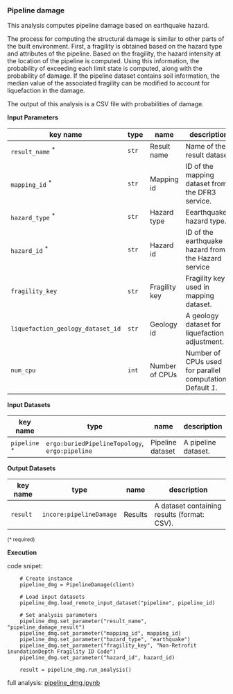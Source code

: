 ### Pipeline damage

This analysis computes pipeline damage based on earthquake hazard.

The process for computing the structural damage is similar to other parts of the built environment. First, a fragility
is obtained based on the hazard type and attributes of the pipeline. Based on the fragility, the hazard intensity at the 
location of the pipeline is computed. Using this information, the probability of exceeding each limit state is computed, 
along with the probability of damage. If the pipeline dataset contains soil information, the median value of the associated 
fragility can be modified to account for liquefaction in the damage. 

The output of this analysis is a CSV file with probabilities of damage.

**Input Parameters**

key name | type | name | description
--- | --- | --- | ---
`result_name` <sup>*</sup> | `str` | Result name | Name of the result dataset.
`mapping_id` <sup>*</sup> | `str` | Mapping id | ID of the mapping dataset from the DFR3 service.
`hazard_type` <sup>*</sup> | `str` | Hazard type | Eearthquake hazard type.
`hazard_id` <sup>*</sup> | `str` | Hazard id | ID of the earthquake hazard from the Hazard service
`fragility_key` | `str` | Fragility key | Fragility key used in mapping dataset.
`liquefaction_geology_dataset_id` | `str` | Geology id | A geology dataset for liquefaction adjustment.
`num_cpu` | `int` | Number of CPUs | Number of CPUs used for parallel computations. <br>Default *1*.

**Input Datasets** 

key name | type | name | description
--- | --- | --- | ---
`pipeline` <sup>*</sup> | `ergo:buriedPipelineTopology`, <br>`ergo:pipeline` | Pipeline  dataset | A pipeline dataset.

**Output Datasets**

key name | type | name | description
--- | --- | --- | ---
`result` | `incore:pipelineDamage` | Results | A dataset containing results (format: CSV).

<small>(* required)</small>

**Execution**

code snipet:

```
    # Create instance
    pipeline_dmg = PipelineDamage(client)

    # Load input datasets
    pipeline_dmg.load_remote_input_dataset("pipeline", pipeline_id)

    # Set analysis parameters
    pipeline_dmg.set_parameter("result_name", "pipeline_damage_result")
    pipeline_dmg.set_parameter("mapping_id", mapping_id)
    pipeline_dmg.set_parameter("hazard_type", "earthquake")
    pipeline_dmg.set_parameter("fragility_key", "Non-Retrofit inundationDepth Fragility ID Code")
    pipeline_dmg.set_parameter("hazard_id", hazard_id)

    result = pipeline_dmg.run_analysis()
```

full analysis: [pipeline_dmg.ipynb](https://incore.ncsa.illinois.edu/doc/examples/pipeline_dmg.ipynb)
